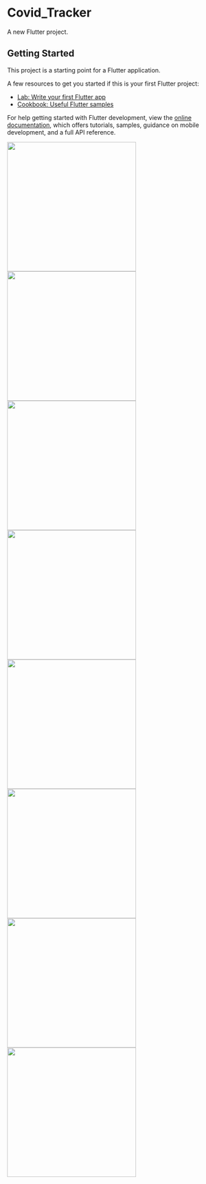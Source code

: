 # Covid_Tracker

A new Flutter project.

## Getting Started

This project is a starting point for a Flutter application.

A few resources to get you started if this is your first Flutter project:

- [Lab: Write your first Flutter app](https://docs.flutter.dev/get-started/codelab)
- [Cookbook: Useful Flutter samples](https://docs.flutter.dev/cookbook)

For help getting started with Flutter development, view the
[online documentation](https://docs.flutter.dev/), which offers tutorials,
samples, guidance on mobile development, and a full API reference.

<img src='https://github.com/Omk2110/Covid_Tracker/blob/main/home1.png' width = 300> <img src='https://github.com/Omk2110/Covid_Tracker/blob/main/home2.png' width=300>
<img src='https://github.com/Omk2110/Covid_Tracker/blob/main/faq.png' width=300>
<img src='https://github.com/Omk2110/Covid_Tracker/blob/main/country1.png' width=300> <img src='https://github.com/Omk2110/Covid_Tracker/blob/main/country2.png' width=300>
<img src='https://github.com/Omk2110/Covid_Tracker/blob/main/dark1.png' width=300> <img src='https://github.com/Omk2110/Covid_Tracker/blob/main/dark2.png' width=300> <img src='https://github.com/Omk2110/Covid_Tracker/blob/main/dark3.png' width=300>
